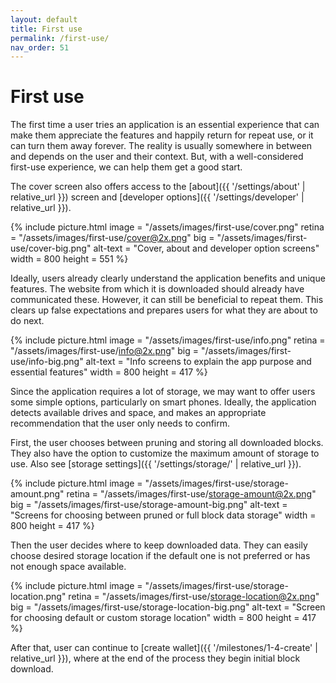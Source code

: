 ```yaml
---
layout: default
title: First use
permalink: /first-use/
nav_order: 51
---
```


# First use

The first time a user tries an application is an essential experience that can make them appreciate the features and happily return for repeat use, or it can turn them away forever. The reality is usually somewhere in between and depends on the user and their context. But, with a well-considered first-use experience, we can help them get a good start.

The cover screen also offers access to the [about]({{ '/settings/about' | relative_url }}) screen and [developer options]({{ '/settings/developer' | relative_url }}).

{% include picture.html
	image = "/assets/images/first-use/cover.png"
	retina = "/assets/images/first-use/cover@2x.png"
	big = "/assets/images/first-use/cover-big.png"
	alt-text = "Cover, about and developer option screens"
	width = 800
	height = 551
%}

Ideally, users already clearly understand the application benefits and unique features. The website from which it is downloaded should already have communicated these. However, it can still be beneficial to repeat them. This clears up false expectations and prepares users for what they are about to do next. 

{% include picture.html
	image = "/assets/images/first-use/info.png"
	retina = "/assets/images/first-use/info@2x.png"
	big = "/assets/images/first-use/info-big.png"
	alt-text = "Info screens to explain the app purpose and essential features"
	width = 800
	height = 417
%}

Since the application requires a lot of storage, we may want to offer users some simple options, particularly on smart phones. Ideally, the application detects available drives and space, and makes an appropriate recommendation that the user only needs to confirm.

First, the user chooses between pruning and storing all downloaded blocks. They also have the option to customize the maximum amount of storage to use. Also see [storage settings]({{ '/settings/storage/' | relative_url }}).

{% include picture.html
	image = "/assets/images/first-use/storage-amount.png"
	retina = "/assets/images/first-use/storage-amount@2x.png"
	big = "/assets/images/first-use/storage-amount-big.png"
	alt-text = "Screens for choosing between pruned or full block data storage"
	width = 800
	height = 417
%}

Then the user decides where to keep downloaded data. They can easily choose desired storage location if the default one is not preferred or has not enough space available. 

{% include picture.html
	image = "/assets/images/first-use/storage-location.png"
	retina = "/assets/images/first-use/storage-location@2x.png"
	big = "/assets/images/first-use/storage-location-big.png"
	alt-text = "Screen for choosing default or custom storage location"
	width = 800
	height = 417
%}

After that, user can continue to [create wallet]({{ '/milestones/1-4-create' | relative_url }}), where at the end of the process they begin initial block download.